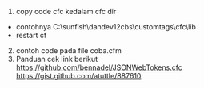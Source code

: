1. copy code cfc kedalam cfc dir

- contohnya C:\sunfish\dandev12cbs\customtags\cfc\lib
- restart cf

2. contoh code pada file coba.cfm
3. Panduan cek link berikut
   https://github.com/bennadel/JSONWebTokens.cfc <br>
   https://gist.github.com/atuttle/887610 <br>
